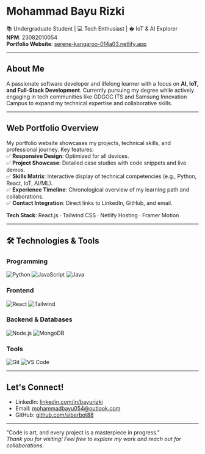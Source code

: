 # Mohammad Bayu Rizki

📚 Undergraduate Student | 💻 Tech Enthusiast | � IoT & AI Explorer  
**NPM**: 23082010054  
**Portfolio Website**: [serene-kangaroo-014a03.netlify.app](https://serene-kangaroo-014a03.netlify.app/)  

---

## About Me
A passionate software developer and lifelong learner with a focus on **AI, IoT, and Full-Stack Development**. Currently pursuing my degree while actively engaging in tech communities like GDGOC ITS and Samsung Innovation Campus to expand my technical expertise and collaborative skills.

---

## Web Portfolio Overview
My portfolio website showcases my projects, technical skills, and professional journey. Key features:  
✅ **Responsive Design**: Optimized for all devices.  
✅ **Project Showcase**: Detailed case studies with code snippets and live demos.  
✅ **Skills Matrix**: Interactive display of technical competencies (e.g., Python, React, IoT, AI/ML).  
✅ **Experience Timeline**: Chronological overview of my learning path and collaborations.  
✅ **Contact Integration**: Direct links to LinkedIn, GitHub, and email.  

**Tech Stack**: React.js · Tailwind CSS · Netlify Hosting · Framer Motion  

---

## 🛠️ Technologies & Tools
### Programming
![Python](https://img.shields.io/badge/Python-3776AB?style=flat&logo=python&logoColor=white)
![JavaScript](https://img.shields.io/badge/JavaScript-F7DF1E?style=flat&logo=javascript&logoColor=black)
![Java](https://img.shields.io/badge/Java-007396?style=flat&logo=java&logoColor=white)

### Frontend
![React](https://img.shields.io/badge/React-61DAFB?style=flat&logo=react&logoColor=black)
![Tailwind](https://img.shields.io/badge/Tailwind_CSS-06B6D4?style=flat&logo=tailwind-css&logoColor=white)

### Backend & Databases
![Node.js](https://img.shields.io/badge/Node.js-339933?style=flat&logo=node.js&logoColor=white)
![MongoDB](https://img.shields.io/badge/MongoDB-47A248?style=flat&logo=mongodb&logoColor=white)

### Tools
![Git](https://img.shields.io/badge/Git-F05032?style=flat&logo=git&logoColor=white)
![VS Code](https://img.shields.io/badge/VS_Code-007ACC?style=flat&logo=visual-studio-code&logoColor=white)

---

## Let's Connect!
- LinkedIn: [linkedin.com/in/bayurizki](https://linkedin.com/in/bayurizki)  
- Email: [mohammadbayu054@outlook.com](mailto:mohammadbayu054@outlook.com)  
- GitHub: [github.com/siberbot88](https://github.com/siberbot88)  

---

"Code is art, and every project is a masterpiece in progress."  
*Thank you for visiting! Feel free to explore my work and reach out for collaborations.*

